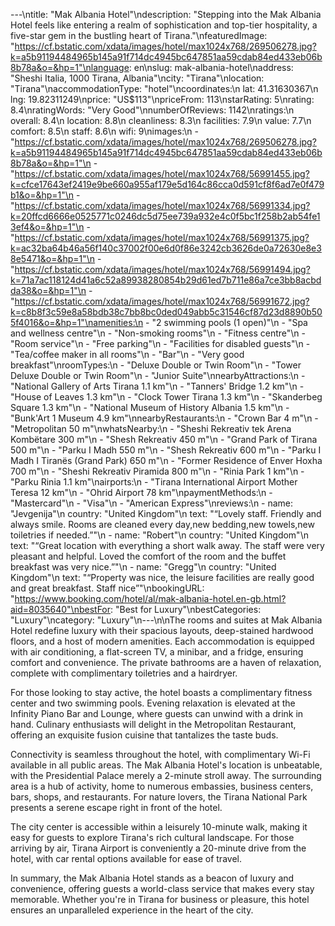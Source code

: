 ---\ntitle: "Mak Albania Hotel"\ndescription: "Stepping into the Mak Albania Hotel feels like entering a realm of sophistication and top-tier hospitality, a five-star gem in the bustling heart of Tirana."\nfeaturedImage: "https://cf.bstatic.com/xdata/images/hotel/max1024x768/269506278.jpg?k=a5b91194484965b145a91f714dc4945bc647851aa59cdab84ed433eb06b8b78a&o=&hp=1"\nlanguage: en\nslug: mak-albania-hotel\naddress: "Sheshi Italia, 1000 Tirana, Albania"\ncity: "Tirana"\nlocation: "Tirana"\naccommodationType: "hotel"\ncoordinates:\n  lat: 41.31630367\n  lng: 19.82311249\nprice: "US$113"\npriceFrom: 113\nstarRating: 5\nrating: 8.4\nratingWords: "Very Good"\nnumberOfReviews: 1142\nratings:\n  overall: 8.4\n  location: 8.8\n  cleanliness: 8.3\n  facilities: 7.9\n  value: 7.7\n  comfort: 8.5\n  staff: 8.6\n  wifi: 9\nimages:\n  - "https://cf.bstatic.com/xdata/images/hotel/max1024x768/269506278.jpg?k=a5b91194484965b145a91f714dc4945bc647851aa59cdab84ed433eb06b8b78a&o=&hp=1"\n  - "https://cf.bstatic.com/xdata/images/hotel/max1024x768/56991455.jpg?k=cfce17643ef2419e9be660a955af179e5d164c86cca0d591cf8f6ad7e0f479b1&o=&hp=1"\n  - "https://cf.bstatic.com/xdata/images/hotel/max1024x768/56991334.jpg?k=20ffcd6666e0525771c0246dc5d75ee739a932e4c0f5bc1f258b2ab54fe13ef4&o=&hp=1"\n  - "https://cf.bstatic.com/xdata/images/hotel/max1024x768/56991375.jpg?k=ac32ba64b46a56f140c37002f00e6d0f86e3242cb3626de0a72630e8e38e5471&o=&hp=1"\n  - "https://cf.bstatic.com/xdata/images/hotel/max1024x768/56991494.jpg?k=71a7ac118124d41a6c52a89938280854b29d61ed7b711e86a7ce3bb8acbdda38&o=&hp=1"\n  - "https://cf.bstatic.com/xdata/images/hotel/max1024x768/56991672.jpg?k=c8b8f3c59e8a58bdb38c7bb8bc0ded049abb5c31546cf87d23d8890b505f4016&o=&hp=1"\namenities:\n  - "2 swimming pools (1 open)"\n  - "Spa and wellness centre"\n  - "Non-smoking rooms"\n  - "Fitness centre"\n  - "Room service"\n  - "Free parking"\n  - "Facilities for disabled guests"\n  - "Tea/coffee maker in all rooms"\n  - "Bar"\n  - "Very good breakfast"\nroomTypes:\n  - "Deluxe Double or Twin Room"\n  - "Tower Deluxe Double or Twin Room"\n  - "Junior Suite"\nnearbyAttractions:\n  - "National Gallery of Arts Tirana 1.1 km"\n  - "Tanners' Bridge 1.2 km"\n  - "House of Leaves 1.3 km"\n  - "Clock Tower Tirana 1.3 km"\n  - "Skanderbeg Square 1.3 km"\n  - "National Museum of History Albania 1.5 km"\n  - "Bunk'Art 1 Museum 4.9 km"\nnearbyRestaurants:\n  - "Crown Bar 4 m"\n  - "Metropolitan 50 m"\nwhatsNearby:\n  - "Sheshi Rekreativ tek Arena Kombëtare 300 m"\n  - "Shesh Rekreativ 450 m"\n  - "Grand Park of Tirana 500 m"\n  - "Parku I Madh 550 m"\n  - "Shesh Rekreativ 600 m"\n  - "Parku I Madh I Tiranës (Grand Park) 650 m"\n  - "Former Residence of Enver Hoxha 700 m"\n  - "Sheshi Rekreativ Piramida 800 m"\n  - "Rinia Park 1 km"\n  - "Parku Rinia 1.1 km"\nairports:\n  - "Tirana International Airport Mother Teresa 12 km"\n  - "Ohrid Airport 78 km"\npaymentMethods:\n  - "Mastercard"\n  - "Visa"\n  - "American Express"\nreviews:\n  - name: "Jevgenija"\n    country: "United Kingdom"\n    text: "“Lovely staff. Friendly and always smile. Rooms are cleaned every day,new bedding,new towels,new toiletries if needed.”"\n  - name: "Robert"\n    country: "United Kingdom"\n    text: "“Great location with everything a short walk away. The staff were very pleasant and helpful. Loved the comfort of the room and the buffet breakfast was very nice.”"\n  - name: "Gregg"\n    country: "United Kingdom"\n    text: "“Property was nice, the leisure facilities are really good and great breakfast. Staff nice”"\nbookingURL: "https://www.booking.com/hotel/al/mak-albania-hotel.en-gb.html?aid=8035640"\nbestFor: "Best for Luxury"\nbestCategories: "Luxury"\ncategory: "Luxury"\n---\n\nThe rooms and suites at Mak Albania Hotel redefine luxury with their spacious layouts, deep-stained hardwood floors, and a host of modern amenities. Each accommodation is equipped with air conditioning, a flat-screen TV, a minibar, and a fridge, ensuring comfort and convenience. The private bathrooms are a haven of relaxation, complete with complimentary toiletries and a hairdryer.

For those looking to stay active, the hotel boasts a complimentary fitness center and two swimming pools. Evening relaxation is elevated at the Infinity Piano Bar and Lounge, where guests can unwind with a drink in hand. Culinary enthusiasts will delight in the Metropolitan Restaurant, offering an exquisite fusion cuisine that tantalizes the taste buds.

Connectivity is seamless throughout the hotel, with complimentary Wi-Fi available in all public areas. The Mak Albania Hotel's location is unbeatable, with the Presidential Palace merely a 2-minute stroll away. The surrounding area is a hub of activity, home to numerous embassies, business centers, bars, shops, and restaurants. For nature lovers, the Tirana National Park presents a serene escape right in front of the hotel.

The city center is accessible within a leisurely 10-minute walk, making it easy for guests to explore Tirana's rich cultural landscape. For those arriving by air, Tirana Airport is conveniently a 20-minute drive from the hotel, with car rental options available for ease of travel.

In summary, the Mak Albania Hotel stands as a beacon of luxury and convenience, offering guests a world-class service that makes every stay memorable. Whether you're in Tirana for business or pleasure, this hotel ensures an unparalleled experience in the heart of the city.